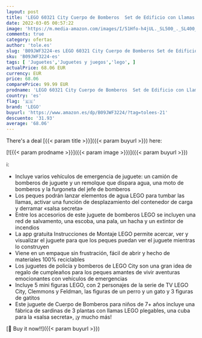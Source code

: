```yaml
---
layout: post
title: 'LEGO 60321 City Cuerpo de Bomberos  Set de Edificio con Llamas Plegables y Camión  Juguete para Niños 7 Años con Mini Figuras'
date: 2022-03-05 00:57:22
image: 'https://m.media-amazon.com/images/I/51Hfo-h4jUL._SL500_._SL400_.jpg'
comments: true
category: ofertas
author: 'tole.es'
slug: 'B09JWF3224-es LEGO 60321 City Cuerpo de Bomberos Set de Edificio con...'
sku: 'B09JWF3224-es'
tags: [ 'Juguetes','Juguetes y juegos','lego', ]
actualPrice: 68.06 EUR
currency: EUR
price: 68.06
comparePrice: 99.99 EUR
prodname: 'LEGO 60321 City Cuerpo de Bomberos  Set de Edificio con Llamas Plegables y Camión  Juguete para Niños 7 Años con Mini Figuras'
country: 'es'
flag: '🇪🇸'
brand: 'LEGO'
buyurl: 'https://www.amazon.es/dp/B09JWF3224/?tag=tolees-21'
descuento: '31.93'
average: '68.06'
---
```


There's a deal [{{< param title >}}]({{< param buyurl >}})  here:

[![{{< param prodname >}}]({{< param image >}})]({{< param buyurl >}})

ℹ️:

- Incluye varios vehículos de emergencia de juguete: un camión de bomberos de juguete y un remolque que dispara agua, una moto de bomberos y la furgoneta del jefe de bomberos
- Los peques podrán lanzar elementos de agua LEGO para tumbar las llamas, activar una función de desplazamiento del contenedor de carga y derramar «salsa secreta»
- Entre los accesorios de este juguete de bomberos LEGO se incluyen una red de salvamento, una escoba, una pala, un hacha y un extintor de incendios
- La app gratuita Instrucciones de Montaje LEGO permite acercar, ver y visualizar el juguete para que los peques puedan ver el juguete mientras lo construyen
- Viene en un empaque sin frustración, fácil de abrir y hecho de materiales 100% reciclables
- Los juguetes de policía y bomberos de LEGO City son una gran idea de regalo de cumpleaños para los peques amantes de vivir aventuras emocionantes con vehículos de emergencias
- Incluye 5 mini figuras LEGO, con 2 personajes de la serie de TV LEGO City, Clemmons y Feldman, las figuras de un perro y un gato y 3 figuras de gatitos
- Este juguete de Cuerpo de Bomberos para niños de 7+ años incluye una fábrica de sardinas de 3 plantas con llamas LEGO plegables, una cuba para la «salsa secreta», ¡y mucho más!

[🛒 Buy it now!!]({{< param buyurl >}})
